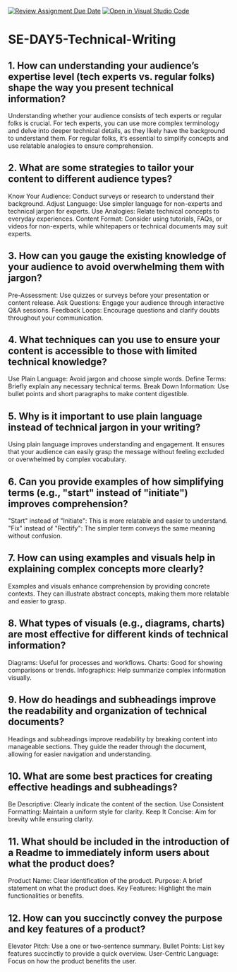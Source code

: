 [![Review Assignment Due Date](https://classroom.github.com/assets/deadline-readme-button-22041afd0340ce965d47ae6ef1cefeee28c7c493a6346c4f15d667ab976d596c.svg)](https://classroom.github.com/a/zsAR-pyY)
[![Open in Visual Studio Code](https://classroom.github.com/assets/open-in-vscode-2e0aaae1b6195c2367325f4f02e2d04e9abb55f0b24a779b69b11b9e10269abc.svg)](https://classroom.github.com/online_ide?assignment_repo_id=18464664&assignment_repo_type=AssignmentRepo)
# SE-DAY5-Technical-Writing
## 1. How can understanding your audience’s expertise level (tech experts vs. regular folks) shape the way you present technical information?

Understanding whether your audience consists of tech experts or regular folks is crucial. For tech experts, you can use more complex terminology and delve into deeper technical details, as they likely have the background to understand them. For regular folks, it’s essential to simplify concepts and use relatable analogies to ensure comprehension.


## 2. What are some strategies to tailor your content to different audience types?

Know Your Audience: Conduct surveys or research to understand their background.
Adjust Language: Use simpler language for non-experts and technical jargon for experts.
Use Analogies: Relate technical concepts to everyday experiences.
Content Format: Consider using tutorials, FAQs, or videos for non-experts, while whitepapers or technical documents may suit experts.


## 3. How can you gauge the existing knowledge of your audience to avoid overwhelming them with jargon?

Pre-Assessment: Use quizzes or surveys before your presentation or content release.
Ask Questions: Engage your audience through interactive Q&A sessions.
Feedback Loops: Encourage questions and clarify doubts throughout your communication.


## 4. What techniques can you use to ensure your content is accessible to those with limited technical knowledge?

Use Plain Language: Avoid jargon and choose simple words.
Define Terms: Briefly explain any necessary technical terms.
Break Down Information: Use bullet points and short paragraphs to make content digestible.


## 5. Why is it important to use plain language instead of technical jargon in your writing?

Using plain language improves understanding and engagement. It ensures that your audience can easily grasp the message without feeling excluded or overwhelmed by complex vocabulary.

## 6. Can you provide examples of how simplifying terms (e.g., "start" instead of "initiate") improves comprehension?

"Start" instead of "Initiate": This is more relatable and easier to understand.
"Fix" instead of "Rectify": The simpler term conveys the same meaning without confusion.

## 7. How can using examples and visuals help in explaining complex concepts more clearly?

Examples and visuals enhance comprehension by providing concrete contexts. They can illustrate abstract concepts, making them more relatable and easier to grasp.

## 8. What types of visuals (e.g., diagrams, charts) are most effective for different kinds of technical information?

Diagrams: Useful for processes and workflows.
Charts: Good for showing comparisons or trends.
Infographics: Help summarize complex information visually.

## 9. How do headings and subheadings improve the readability and organization of technical documents?

Headings and subheadings improve readability by breaking content into manageable sections. They guide the reader through the document, allowing for easier navigation and understanding.

## 10. What are some best practices for creating effective headings and subheadings?

Be Descriptive: Clearly indicate the content of the section.
Use Consistent Formatting: Maintain a uniform style for clarity.
Keep It Concise: Aim for brevity while ensuring clarity.

## 11. What should be included in the introduction of a Readme to immediately inform users about what the product does?

Product Name: Clear identification of the product.
Purpose: A brief statement on what the product does.
Key Features: Highlight the main functionalities or benefits.

## 12. How can you succinctly convey the purpose and key features of a product?

Elevator Pitch: Use a one or two-sentence summary.
Bullet Points: List key features succinctly to provide a quick overview.
User-Centric Language: Focus on how the product benefits the user.
